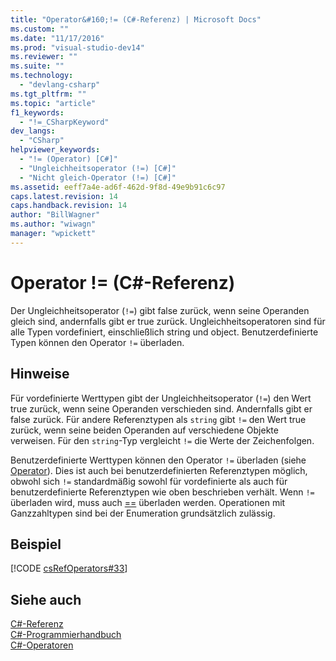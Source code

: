 ```yaml
---
title: "Operator&#160;!= (C#-Referenz) | Microsoft Docs"
ms.custom: ""
ms.date: "11/17/2016"
ms.prod: "visual-studio-dev14"
ms.reviewer: ""
ms.suite: ""
ms.technology: 
  - "devlang-csharp"
ms.tgt_pltfrm: ""
ms.topic: "article"
f1_keywords: 
  - "!=_CSharpKeyword"
dev_langs: 
  - "CSharp"
helpviewer_keywords: 
  - "!= (Operator) [C#]"
  - "Ungleichheitsoperator (!=) [C#]"
  - "Nicht gleich-Operator (!=) [C#]"
ms.assetid: eeff7a4e-ad6f-462d-9f8d-49e9b91c6c97
caps.latest.revision: 14
caps.handback.revision: 14
author: "BillWagner"
ms.author: "wiwagn"
manager: "wpickett"
---
```

# Operator&#160;!= (C#-Referenz)
Der Ungleichheitsoperator \(`!=`\) gibt false zurück, wenn seine Operanden gleich sind, andernfalls gibt er true zurück.  Ungleichheitsoperatoren sind für alle Typen vordefiniert, einschließlich string und object.  Benutzerdefinierte Typen können den Operator `!=` überladen.  
  
## Hinweise  
 Für vordefinierte Werttypen gibt der Ungleichheitsoperator \(`!=`\) den Wert true zurück, wenn seine Operanden verschieden sind. Andernfalls gibt er false zurück.  Für andere Referenztypen als `string` gibt `!=` den Wert true zurück, wenn seine beiden Operanden auf verschiedene Objekte verweisen.  Für den `string`\-Typ vergleicht `!=` die Werte der Zeichenfolgen.  
  
 Benutzerdefinierte Werttypen können den Operator `!=` überladen \(siehe [Operator](../../../csharp/language-reference/keywords/operator.md)\).  Dies ist auch bei benutzerdefinierten Referenztypen möglich, obwohl sich `!=` standardmäßig sowohl für vordefinierte als auch für benutzerdefinierte Referenztypen wie oben beschrieben verhält.  Wenn `!=` überladen wird, muss auch [\=\=](../../../csharp/language-reference/operators/equality-comparison-operator.md) überladen werden.  Operationen mit Ganzzahltypen sind bei der Enumeration grundsätzlich zulässig.  
  
## Beispiel  
 [!CODE [csRefOperators#33](../CodeSnippet/VS_Snippets_VBCSharp/csrefOperators#33)]  
  
## Siehe auch  
 [C\#\-Referenz](../../../csharp/language-reference/index.md)   
 [C\#\-Programmierhandbuch](../../../csharp/programming-guide/index.md)   
 [C\#\-Operatoren](../../../csharp/language-reference/operators/index.md)